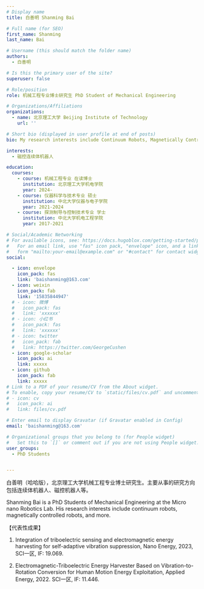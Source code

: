 ```yaml
---
# Display name
title: 白善明 Shanming Bai 

# Full name (for SEO)
first_name: Shanming
last_name: Bai

# Username (this should match the folder name)
authors:
  - 白善明

# Is this the primary user of the site?
superuser: false

# Role/position
role: 机械工程专业博士研究生 PhD Student of Mechanical Engineering

# Organizations/Affiliations
organizations:
  - name: 北京理工大学 Beijing Institute of Technology
    url: ''

# Short bio (displayed in user profile at end of posts)
bio: My research interests include Continuum Robots, Magnetically Controlled Robots, Nanorobots, and more.

interests:
  - 磁控连续体机器人

education:
  courses:
    - course: 机械工程专业 在读博士
      institution: 北京理工大学机电学院
      year: 2024-
    - course: 仪器科学与技术专业 硕士
      institution: 中北大学仪器与电子学院
      year: 2021-2024
    - course: 探测制导与控制技术专业 学士
      institution: 中北大学机电工程学院
      year: 2017-2021

# Social/Academic Networking
# For available icons, see: https://docs.hugoblox.com/getting-started/page-builder/#icons
#   For an email link, use "fas" icon pack, "envelope" icon, and a link in the
#   form "mailto:your-email@example.com" or "#contact" for contact widget.
social:

  - icon: envelope
    icon_pack: fas
    link: 'baishanming@163.com'
  - icon: weixin
    icon_pack: fab
    link: '15835844947'
  # - icon: 微博
  #   icon_pack: fas
  #   link: 'xxxxxx'
  # - icon: 小红书
  #   icon_pack: fas
  #   link: 'xxxxxx'
  # - icon: twitter
  #   icon_pack: fab
  #   link: https://twitter.com/GeorgeCushen
  - icon: google-scholar
    icon_pack: ai
    link: xxxxx
  - icon: github
    icon_pack: fab
    link: xxxxx
# Link to a PDF of your resume/CV from the About widget.
# To enable, copy your resume/CV to `static/files/cv.pdf` and uncomment the lines below.
# - icon: cv
#   icon_pack: ai
#   link: files/cv.pdf

# Enter email to display Gravatar (if Gravatar enabled in Config)
email: 'baishanming@163.com'

# Organizational groups that you belong to (for People widget)
#   Set this to `[]` or comment out if you are not using People widget.
user_groups:
  - PhD Students


---
```


白善明（哈哈版），北京理工大学机械工程专业博士研究生。主要从事的研究方向包括连续体机器人、磁控机器人等。

Shanming Bai is a PhD Students of Mechanical Engineering at the Micro nano Robotics Lab. His research interests include continuum robots, magnetically controlled robots, and more.

【代表性成果】
 
1. Integration of triboelectric sensing and electromagnetic energy harvesting for self-adaptive vibration suppression, Nano Energy, 2023, SCI一区, IF: 19.069. 

2. Electromagnetic-Triboelectric Energy Harvester Based on Vibration-to-Rotation Conversion for Human Motion Energy Exploitation, Applied Energy, 2022. SCI一区, IF: 11.446.
